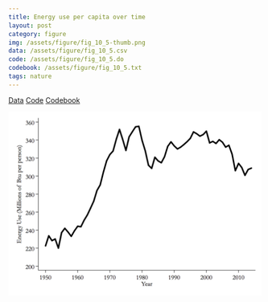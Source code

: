 ```yaml
---
title: Energy use per capita over time
layout: post
category: figure
img: /assets/figure/fig_10_5-thumb.png
data: /assets/figure/fig_10_5.csv
code: /assets/figure/fig_10_5.do
codebook: /assets/figure/fig_10_5.txt
tags: nature
---
```


[Data](/assets/figure/fig_10_5.csv) [Code](/assets/figure/fig_10_5.do) [Codebook](/assets/figure/fig_10_5.txt)

![Energy use per capita over time](/assets/figure/fig_10_5.png)
